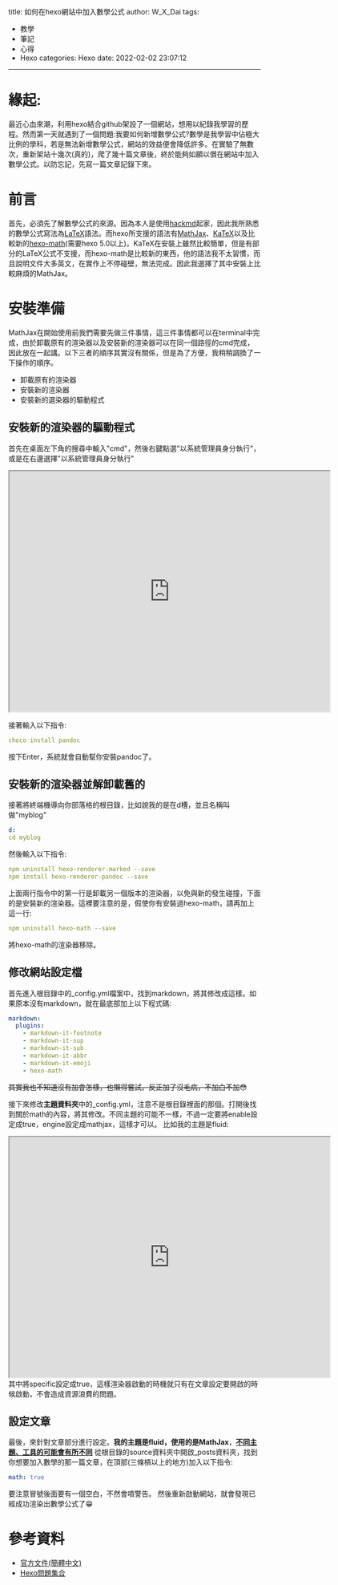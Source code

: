 title: 如何在hexo網站中加入數學公式
author: W_X_Dai
tags:
  - 教學
  - 筆記
  - 心得
  - Hexo
categories: Hexo
date: 2022-02-02 23:07:12
---
# 緣起:
最近心血來潮，利用hexo結合github架設了一個網站，想用以紀錄我學習的歷程。然而第一天就遇到了一個問題:我要如何新增數學公式?數學是我學習中佔極大比例的學科，若是無法新增數學公式，網站的效益便會降低許多。在實驗了無數次，重新架站十幾次(真的)，爬了幾十篇文章後，終於能夠如願以償在網站中加入數學公式。以防忘記，先寫一篇文章記錄下來。
<!--more-->

# 前言
首先，必須先了解數學公式的來源。因為本人是使用[hackmd](https://hackmd.io/)起家，因此我所熟悉的數學公式寫法為[LaTeX](https://www.latex-project.org/)語法。而hexo所支援的語法有[MathJax](https://www.mathjax.org/)、[KaTeX](https://katex.org/)以及比較新的[hexo-math](https://github.com/hexojs/hexo-math)(需要hexo 5.0以上)。KaTeX在安裝上雖然比較簡單，但是有部分的LaTeX公式不支援，而hexo-math是比較新的東西，他的語法我不太習慣，而且說明文件大多英文，在實作上不停碰壁，無法完成。因此我選擇了其中安裝上比較麻煩的MathJax。

# 安裝準備
MathJax在開始使用前我們需要先做三件事情，這三件事情都可以在terminal中完成，由於卸載原有的渲染器以及安裝新的渲染器可以在同一個路徑的cmd完成，因此放在一起講。以下三者的順序其實沒有關係，但是為了方便，我稍稍調換了一下操作的順序。
- 卸載原有的渲染器
- 安裝新的渲染器
- 安裝新的選染器的驅動程式

## 安裝新的渲染器的驅動程式

首先在桌面左下角的搜尋中輸入"cmd"，然後右鍵點選"以系統管理員身分執行"，或是在右邊選擇"以系統管理員身分執行"
<iframe src="https://drive.google.com/file/d/1T638przJX95XE4CoGGryHVRCqL06SOA7/preview" width="640" height="480" allow="autoplay"></iframe>

接著輸入以下指令:
``` yml
choco install pandoc
```
按下Enter，系統就會自動幫你安裝pandoc了。

## 安裝新的渲染器並解卸載舊的

接著將終端機導向你部落格的根目錄，比如說我的是在d槽，並且名稱叫做"myblog"
``` yml
d:
cd myblog
```
然後輸入以下指令:
``` yml
npm uninstall hexo-renderer-marked --save
npm install hexo-renderer-pandoc --save
```
上面兩行指令中的第一行是卸載另一個版本的渲染器，以免與新的發生碰撞，下面的是安裝新的渲染器。這裡要注意的是，假使你有安裝過hexo-math，請再加上這一行:
``` yml
npm uninstall hexo-math --save
```
將hexo-math的渲染器移除。

## 修改網站設定檔

首先進入根目錄中的_config.yml檔案中，找到markdown，將其修改成這樣。如果原本沒有markdown，就在最底部加上以下程式碼:
```yml
markdown:
  plugins:
    - markdown-it-footnote
    - markdown-it-sup
    - markdown-it-sub
    - markdown-it-abbr
    - markdown-it-emoji
    - hexo-math
```
~~其實我也不知道沒有加會怎樣，也懶得嘗試。反正加了沒毛病，不加白不加~~😳


接下來修改**主題資料夾**中的_config.yml，注意不是根目錄裡面的那個。打開後找到關於math的內容，將其修改。不同主題的可能不一樣，不過一定要將enable設定成true，engine設定成mathjax，這樣才可以。
比如我的主題是fluid:
<iframe src="https://drive.google.com/file/d/1S_Is530qFjqnl8uG36nOW_nVn-hqFu6C/preview" width="640" height="480" allow="autoplay"></iframe>
其中將specific設定成true，這樣渲染器啟動的時機就只有在文章設定要開啟的時候啟動，不會造成資源浪費的問題。

## 設定文章
最後，來針對文章部分進行設定。**我的主題是fluid，使用的是MathJax**，<u>**不同主題、工具的可能會有所不同**</u>
從根目錄的source資料夾中開啟_posts資料夾，找到你想要加入數學的那一篇文章，在頂部(三條槓以上的地方)加入以下指令:
``` yml
math: true
```
要注意冒號後面要有一個空白，不然會噴警告。
然後重新啟動網站，就會發現已經成功渲染出數學公式了😁

# 參考資料
- [官方文件(簡體中文)](https://hexo.fluid-dev.com/docs/guide/)
- [Hexo問題集合](https://pxxyyz.com/posts/hexo-problem/)